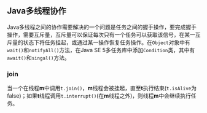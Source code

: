 ## Java多线程协作

Java多线程之间的协作需要解决的一个问题是任务之间的握手操作，要完成握手操作，需要互斥量，互斥量可以保证每次只有一个任务可以获取该信号，在某一互斥量的状态下将任务挂起，或通过某一操作恢复任务操作。在`Object`对象中有`wait()`和`notifyAll()`方法，在Java  SE 5多任务库中添加`Condition`类，其中有`await()`和`singal()`方法。


### join

当一个在线程**m**中调用`t.join()`，**m**线程会被挂起，直至**t**执行结束(`t.isAlive`为false)；如果**t**线程调用`t.interrupt()`(在**m**线程之外)，则线程**m**中会继续执行任务。


